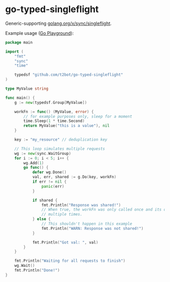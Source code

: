 # go-typed-singleflight

Generic-supporting [golang.org/x/sync/singleflight](https://golang.org/x/sync/singleflight).

Example usage ([Go Playground](https://go.dev/play/p/KM383MCGJGh)):

```go
package main

import (
	"fmt"
	"sync"
	"time"

	typedsf "github.com/t2bot/go-typed-singleflight"
)

type MyValue string

func main() {
	g := new(typedsf.Group[MyValue])

	workFn := func() (MyValue, error) {
		// for example purposes only, sleep for a moment
		time.Sleep(1 * time.Second)
		return MyValue("this is a value"), nil
	}

	key := "my_resource" // deduplication key

	// This loop simulates multiple requests
	wg := new(sync.WaitGroup)
	for i := 0; i < 5; i++ {
		wg.Add(1)
		go func() {
			defer wg.Done()
			val, err, shared := g.Do(key, workFn)
			if err != nil {
				panic(err)
			}

			if shared {
				fmt.Println("Response was shared!")
				// When true, the workFn was only called once and its output used
				// multiple times.
			} else {
				// This shouldn't happen in this example
				fmt.Println("WARN: Response was not shared!")
			}

			fmt.Println("Got val: ", val)
		}
	}

	fmt.Println("Waiting for all requests to finish")
	wg.Wait()
	fmt.Println("Done!")
}
```
